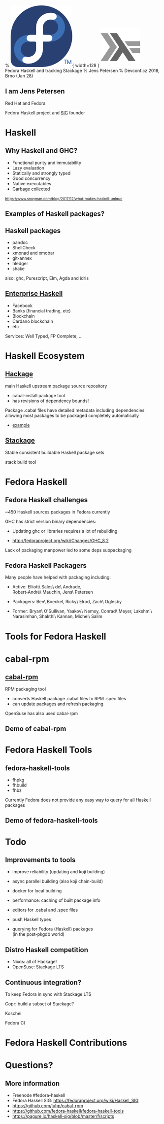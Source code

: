 % ![](20110717032101!Fedora_infinity.png "Fedora Logo"){ width=128 } ![](HaskellLogoStyPreview-1.png "Haskell Logo")\
  Fedora Haskell and tracking Stackage
% Jens Petersen
% Devconf.cz 2018, Brno (Jan 28)

## I am Jens Petersen

Red Hat and Fedora

Fedora Haskell project and [SIG](https://fedoraproject.org/wiki/Haskell_SIG#History) founder

# Haskell

## Why Haskell and GHC?

- Functional purity and immutability
- Lazy evaluation
- Statically and strongly typed
- Good concurrency
- Native executables
- Garbage collected

<small><https://www.snoyman.com/blog/2017/12/what-makes-haskell-unique></small>

## Examples of Haskell packages?

## Haskell packages

- pandoc
- ShellCheck
- xmonad and xmobar
- git-annex
- hledger
- shake

also: ghc, Purescript, Elm, Agda and idris

## [Enterprise Haskell](http://industry.haskell.org/)

- Facebook
- Banks (financial trading, etc)
- Blockchain
- Cardano blockchain
- etc

Services: Well Typed, FP Complete, ...

# Haskell Ecosystem

## [Hackage](http://hackage.haskell.org)

main Haskell upstream package source repository

- cabal-install package tool
- has revisions of dependency bounds!

Package .cabal files have detailed metadata including dependencies allowing most packages to be packaged completely automatically

- [example](https://hackage.haskell.org/package/cabal-rpm)

## [Stackage](http://stackage.org)

Stable consistent buildable Haskell package sets

stack build tool

# Fedora Haskell

## Fedora Haskell challenges

~450 Haskell sources packages in Fedora currently

GHC has strict version binary dependencies:

- Updating ghc or libraries requires a lot of rebuilding

- <http://fedoraproject.org/wiki/Changes/GHC_8.2>

Lack of packaging manpower led to some deps subpackaging

## Fedora Haskell Packagers

Many people have helped with packaging including:

- Active:
 Elliott\ Sales\ de\ Andrade,\
 Robert-André\ Mauchin, Jens\ Petersen

- Packagers:
 Ben\ Boeckel, Ricky\ Elrod, Zach\ Oglesby

- Former:
 Bryan\ O'Sullivan, Yaakov\ Nemoy, Conrad\ Meyer, Lakshmi\ Narasimhan, Shakthi\ Kannan, Michel\ Salim

# Tools for Fedora Haskell

# cabal-rpm

## [cabal-rpm](https://hackage.haskell.org/package/cabal-rpm)

RPM packaging tool

- converts Haskell package .cabal files to RPM .spec files
- can update packages and refresh packaging

OpenSuse has also used cabal-rpm

## Demo of cabal-rpm

# Fedora Haskell Tools

## fedora-haskell-tools

- fhpkg
- fhbuild
- fhbz

Currently Fedora does not provide any easy way to query for all Haskell packages

## Demo of fedora-haskell-tools

# Todo

## Improvements to tools

- improve reliability (updating and koji building)
- async parallel building (also koji chain-build)
- docker for local building
- performance: caching of built package info
- editors for .cabal and .spec files
- push Haskell types

- querying for Fedora (Haskell) packages\
  (in the post-pkgdb world)

## Distro Haskell competition

- Nixos: all of Hackage!
- OpenSuse: Stackage LTS

## Continuous integration?

To keep Fedora in sync with Stackage LTS

Copr: build a subset of Stackage?

Koschei

Fedora CI

# Fedora Haskell Contributions

# Questions?

## More information

- Freenode #fedora-haskell
- Fedora Haskell SIG: <https://fedoraproject.org/wiki/Haskell_SIG>
- <https://github.com/juhp/cabal-rpm>
- <https://github.com/fedora-haskell/fedora-haskell-tools>
- <https://pagure.io/haskell-sig/blob/master/f/scripts>
